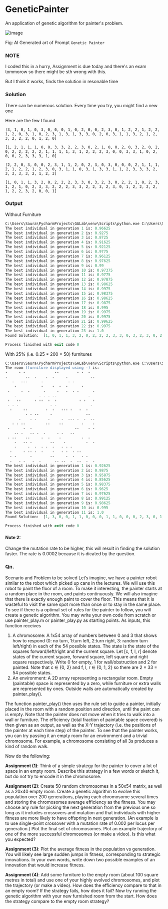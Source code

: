 # GeneticPainter
An application of genetic algorithm for painter's problem.

![image](https://user-images.githubusercontent.com/69170305/227861668-fdec49f4-4276-4e0e-8f3a-6eb2a4e13343.png)

Fig: AI Generated art of Prompt `Genetic Painter`

### NOTE
I coded this in a hurry, Assignment is due today and there's an exam tommorow so there might be sth wrong with this.

But I think it works, finds the solution in resonable time

### Solution
There can be numerous solution. Every time you try, you might find a new one

Here are the few I found
```
[3, 1, 0, 1, 0, 3, 0, 0, 0, 1, 0, 2, 0, 0, 2, 3, 0, 1, 2, 2, 1, 2, 2, 1, 2, 0, 3, 1, 0, 2, 3, 1, 3, 1, 3, 3, 0, 2, 0, 3, 1, 1, 3, 2, 1, 2, 3, 2, 2, 2, 0, 1, 2, 0]
```

```
[1, 2, 1, 1, 1, 0, 0, 3, 3, 2, 2, 3, 0, 2, 1, 0, 0, 2, 0, 3, 2, 0, 2, 0, 2, 2, 2, 2, 2, 1, 1, 1, 1, 3, 1, 2, 2, 2, 3, 0, 0, 3, 3, 1, 0, 2, 0, 0, 2, 3, 3, 3, 1, 0]
```

```
[2, 2, 0, 3, 0, 0, 2, 3, 1, 1, 2, 0, 2, 3, 0, 3, 0, 0, 0, 2, 1, 1, 1, 2, 1, 2, 2, 1, 2, 3, 0, 3, 1, 1, 0, 3, 1, 3, 3, 1, 1, 2, 3, 3, 3, 2, 3, 3, 3, 3, 2, 1, 2, 3]
```

```
[1, 0, 1, 1, 3, 2, 0, 2, 2, 2, 3, 3, 0, 3, 2, 3, 0, 2, 2, 1, 0, 2, 3, 1, 2, 1, 0, 2, 3, 3, 2, 2, 2, 3, 3, 2, 2, 3, 2, 3, 0, 1, 2, 2, 2, 2, 1, 2, 2, 3, 2, 0, 0, 1]
```

### Output
Without Furniture
```ps
C:\Users\Saura\PycharmProjects\GALab\venv\Scripts\python.exe C:\Users\Saura\PycharmProjects\GALab\main.py 
The best individual in generation 1 is: 0.96625
The best individual in generation 2 is: 0.9275
The best individual in generation 3 is: 0.8725
The best individual in generation 4 is: 0.91625
The best individual in generation 5 is: 0.92125
The best individual in generation 6 is: 0.9775
The best individual in generation 7 is: 0.96125
The best individual in generation 8 is: 0.97625
The best individual in generation 9 is: 0.99
The best individual in generation 10 is: 0.97375
The best individual in generation 11 is: 0.9775
The best individual in generation 12 is: 0.97875
The best individual in generation 13 is: 0.98625
The best individual in generation 14 is: 0.9975
The best individual in generation 15 is: 0.98375
The best individual in generation 16 is: 0.98625
The best individual in generation 17 is: 0.9875
The best individual in generation 18 is: 0.995
The best individual in generation 19 is: 0.9975
The best individual in generation 20 is: 0.9975
The best individual in generation 21 is: 0.99625
The best individual in generation 22 is: 0.9975
The best individual in generation 23 is: 1.0
Found Solution:  [1, 0, 1, 1, 3, 2, 0, 2, 2, 2, 3, 3, 0, 3, 2, 3, 0, 2, 2, 1, 0, 2, 3, 1, 2, 1, 0, 2, 3, 3, 2, 2, 2, 3, 3, 2, 2, 3, 2, 3, 0, 1, 2, 2, 2, 2, 1, 2, 2, 3, 2, 0, 0, 1]

Process finished with exit code 0
```

With 25% (i.e. 0.25 * 200 = 50) furnitures
```ps
C:\Users\Saura\PycharmProjects\GALab\venv\Scripts\python.exe C:\Users\Saura\PycharmProjects\GALab\main.py 
The room (furniture displayed using -) is: 
-     - -             --        - -  -  
-        --  -    -  -     -          --
   -   ---      -           - -         
    -           -    -  -  -      -     
 -     -  -      -     -   -  - -      -
    -          - - - --              -  
 -   --      - --  -  -          - -   -
 - - -              - -               - 
  -     --        -  -   --- -   -  -   
         - - --     -               --  
      -    - -     -     -  --- -  -  --
   - - --         --    --        -    -
 -      -  -                   --    - -
    -- -   -- -  -     - -   --         
 - --    --     -  -    -         -  -  
    -   -- -        --    -         -  -
    -     -  -  - -  -   - - -          
  -     - -- -  -    -   - -  - --      
  - -      -        --     -  -   - -   
  -   - -   -  -      -- --  -  --  -  -
The best individual in generation 1 is: 0.92625
The best individual in generation 2 is: 0.9875
The best individual in generation 3 is: 0.95875
The best individual in generation 4 is: 0.85625
The best individual in generation 5 is: 0.98375
The best individual in generation 6 is: 0.9625
The best individual in generation 7 is: 0.97625
The best individual in generation 8 is: 0.99125
The best individual in generation 9 is: 0.98625
The best individual in generation 10 is: 0.995
The best individual in generation 11 is: 1.0
Found Solution:  [1, 3, 0, 0, 1, 1, 0, 0, 0, 1, 1, 0, 0, 0, 2, 3, 0, 1, 0, 3, 3, 3, 2, 1, 2, 2, 2, 3, 2, 3, 3, 1, 3, 1, 3, 2, 0, 3, 2, 2, 1, 3, 2, 3, 3, 3, 1, 2, 2, 2, 2, 0, 3, 3]

Process finished with exit code 0
```

#### Note 2:
Change the mutation rate to be higher, this will result in finding the solution faster. The rate is 0.0002 because it is dicated by the question. 

### Qn.
Scenario and Problem to be solved
Let’s imagine, we have a painter robot similar to the robot which picked up cans in the lectures.
We will use this robot to paint the floor of a room. To make it interesting, the painter starts at a
random place in the room, and paints continuously. We will also imagine that there is exactly
enough paint to cover the floor. This means that it is wasteful to visit the same spot more than
once or to stay in the same place. To see if there is a optimal set of rules for the painter to follow,
you will create a genetic algorithm. You may write your own code from scratch or use
painter_play.m or painter_play.py as starting points.
As inputs, this function receives
1. A chromosome: A 1x54 array of numbers between 0 and 3 that shows how to respond
(0: no turn, 1:turn left, 2:turn right, 3: random turn left/right) in each of the 54 possible
states. The state is the state of the squares forward/left/right and the current square. Let
[c, f, l, r] denote states of the current square, forward square, left square and right square
respectively. Write 0 for empty, 1 for wall/obstruction and 2 for painted.
Note that c ∈ {0, 2} and f, l, r ∈ {0, 1, 2} so there are 2 × 33 = 54 possible states.
2. An environment: A 2D array representing a rectangular room. Empty (paintable) space is
represented by a zero, while furniture or extra walls are represented by ones. Outside
walls are automatically created by painter_play().

The function painter_play() then uses the rule set to guide a painter, initially placed in the room
with a random position and direction, until the paint can is empty. Note that the painter does not
move when it tries to walk into a wall or furniture. The efficiency (total fraction of paintable
space covered) is then given as an output, as well as the X-Y trajectory (i.e. the positions of the
painter at each time step) of the painter. To see that the painter works, you can try passing it an
empty room for an environment and a trivial chromosome. For example, a chromosome
consisting of all 3s produces a kind of random walk. 

Now do the following:

**Assignment (1)**: Think of a simple strategy for the painter to cover a lot of space in an empty
room. Describe this strategy in a few words or sketch it, but do not try to encode it in the
chromosome.

**Assignment (2)**: Create 50 random chromosomes in a 50x54 matrix, as well as a 20x40 empty
room. Create a genetic algorithm to evolve this population over 200 generations, playing each
chromosome several times and storing the chromosomes average efficiency as the fitness.
You may choose any rule for picking the next generation from the previous one so long as it
includes crossovers and mutation and that individuals with higher fitness are more likely to have
offspring in next generation. (An example is to use single-point crossover with a mutation rate of
0.002 per locus per generation.) Plot the final set of chromosomes. Plot an example trajectory of
one of the more successful chromosomes (or make a video). Is this what you expected?

**Assignment (3)**: Plot the average fitness in the population vs generation. You will likely see
large sudden jumps in fitness, corresponding to strategic innovations. In your own words, write
down two possible examples of an innovation that would increase fitness.

**Assignment (4)**: Add some furniture to the empty room (about 100 square metres in total) and
use one of your highly evolved chromosomes, and plot the trajectory (or make a video). How
does the efficiency compare to that in an empty room? If the strategy fails, how does it fail? Now
try running the genetic algorithm with your new furnished room from the start. How does the
strategy compare to the empty room strategy?
